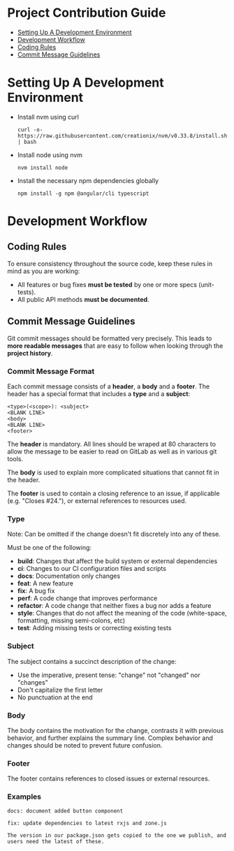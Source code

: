 # Project Contribution Guide

 - [Setting Up A Development Environment](#devenv)
 - [Development Workflow](#worflow)
 - [Coding Rules](#rules)
 - [Commit Message Guidelines](#commit)

# <a name="devenv"></a> Setting Up A Development Environment
* Install nvm using curl
    ```shell
    curl -o- https://raw.githubusercontent.com/creationix/nvm/v0.33.8/install.sh | bash
    ```

* Install node using nvm
     ```shell
    nvm install node
    ```
    
* Install the necessary npm dependencies globally
    ```shell
    npm install -g npm @angular/cli typescript
    ```

# <a name="workflow"></a> Development Workflow

## <a name="rules"></a> Coding Rules
To ensure consistency throughout the source code, keep these rules in mind as you are working:

* All features or bug fixes **must be tested** by one or more specs (unit-tests).
* All public API methods **must be documented**.

## <a name="commit"></a> Commit Message Guidelines
Git commit messages should be formatted very precisely. This leads to **more
readable messages** that are easy to follow when looking through the **project history**.

### Commit Message Format
Each commit message consists of a **header**, a **body** and a **footer**. 
The header has a special format that includes a **type** and a **subject**:

```
<type>(<scope>): <subject>
<BLANK LINE>
<body>
<BLANK LINE>
<footer>
```

The **header** is mandatory. All lines should be wraped at 80 characters to allow
the message to be easier to read on GitLab as well as in various git tools.

The **body** is used to explain more complicated situations that cannot fit in the header.

The **footer** is used to contain a closing reference to an issue, if applicable (e.g. "Closes #24."),
or external references to resources used.

### Type
Note: Can be omitted if the change doesn't fit discretely into any of these.

Must be one of the following:

* **build**: Changes that affect the build system or external dependencies
* **ci**: Changes to our CI configuration files and scripts
* **docs**: Documentation only changes
* **feat**: A new feature
* **fix**: A bug fix
* **perf**: A code change that improves performance
* **refactor**: A code change that neither fixes a bug nor adds a feature
* **style**: Changes that do not affect the meaning of the code (white-space, formatting, missing semi-colons, etc)
* **test**: Adding missing tests or correcting existing tests

### Subject
The subject contains a succinct description of the change:

* Use the imperative, present tense: "change" not "changed" nor "changes"
* Don't capitalize the first letter
* No punctuation at the end

### Body
The body contains the motivation for the change, contrasts it with previous behavior,
and further explains the summary line. Complex behavior and changes should be noted
to prevent future confusion.

### Footer
The footer contains references to closed issues or external resources.

### Examples
```
docs: document added button component
```
```
fix: update dependencies to latest rxjs and zone.js

The version in our package.json gets copied to the one we publish, and users need the latest of these.
```